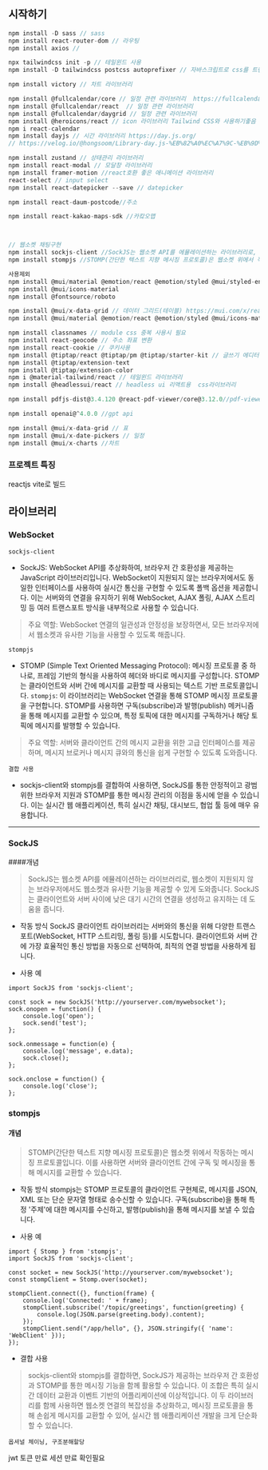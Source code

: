 ## 시작하기
```javascript
npm install -D sass // sass
npm install react-router-dom // 라우팅
npm install axios // 

npx tailwindcss init -p // 테일윈드 사용
npm install -D tailwindcss postcss autoprefixer // 자바스크립트로 css를 트랜스포밍해주는 툴

npm install victory // 차트 라이브러리

npm install @fullcalendar/core // 일정 관련 라이브러리  https://fullcalendar.io/docs/react
npm install @fullcalendar/react  // 일정 관련 라이브러리
npm install @fullcalendar/daygrid // 일정 관련 라이브러리
npm install @heroicons/react // icon 라이브러리 Tailwind CSS와 사용하기좋음
npm i react-calendar
npm install dayjs // 시간 라이브러리 https://day.js.org/ 
// https://velog.io/@hongsoom/Library-day.js-%EB%82%A0%EC%A7%9C-%EB%9D%BC%EC%9D%B4%EB%B8%8C%EB%9F%AC%EB%A6%AC

npm install zustand // 상태관리 라이브러리
npm install react-modal // 모달창 라이브러리
npm install framer-motion //react호환 좋은 애니메이션 라이브러리
react-select // input select
npm install react-datepicker --save // datepicker

npm install react-daum-postcode//주소 

npm install react-kakao-maps-sdk //카캌오맵



// 웹소켓 채팅구현
npm install sockjs-client //SockJS는 웹소켓 API를 에뮬레이션하는 라이브러리로, 웹소켓이 지원되지 않는 브라우저에서도 웹소켓과 유사한 기능을 제공할 수 있게 도와줌
npm install stompjs //STOMP(간단한 텍스트 지향 메시징 프로토콜)은 웹소켓 위에서 작동하는 메시징 프로토콜

```
```javascript
사용제외
npm install @mui/material @emotion/react @emotion/styled @mui/styled-engine // ui 라이브러리
npm install @mui/icons-material
npm install @fontsource/roboto

npm install @mui/x-data-grid // 데이터 그리드(테이블) https://mui.com/x/react-data-grid/getting-started/#installation 
npm install @mui/material @emotion/react @emotion/styled @mui/icons-material // 

npm install classnames // module css 중복 사용시 필요
npm install react-geocode // 주소 좌표 변환
npm install react-cookie // 쿠키사용
npm install @tiptap/react @tiptap/pm @tiptap/starter-kit // 글쓰기 에디터
npm install @tiptap/extension-text
npm install @tiptap/extension-color
npm i @material-tailwind/react // 테일윈드 라이브러리
npm install @headlessui/react // headless ui 리액트용  css라이브러리

npm install pdfjs-dist@3.4.120 @react-pdf-viewer/core@3.12.0//pdf-viewer

npm install openai@^4.0.0 //gpt api

npm install @mui/x-data-grid // 표
npm install @mui/x-date-pickers // 일정
npm install @mui/x-charts //차트
```
### 프로젝트 특징
reactjs vite로 빌드 


##  라이브러리
###  WebSocket
`sockjs-client`
- SockJS: WebSocket API를 추상화하여, 브라우저 간 호환성을 제공하는 JavaScript 라이브러리입니다. WebSocket이 지원되지 않는 브라우저에서도 동일한 인터페이스를 사용하여 실시간 통신을 구현할 수 있도록 폴백 옵션을 제공합니다. 이는 서버와의 연결을 유지하기 위해 WebSocket, AJAX 폴링, AJAX 스트리밍 등 여러 트랜스포트 방식을 내부적으로 사용할 수 있습니다.
>주요 역할: WebSocket 연결의 일관성과 안정성을 보장하면서, 모든 브라우저에서 웹소켓과 유사한 기능을 사용할 수 있도록 해줍니다.

`stompjs`
- STOMP (Simple Text Oriented Messaging Protocol): 메시징 프로토콜 중 하나로, 프레임 기반의 형식을 사용하여 헤더와 바디로 메시지를 구성합니다. STOMP는 클라이언트와 서버 간에 메시지를 교환할 때 사용되는 텍스트 기반 프로토콜입니다.
`stompjs`: 이 라이브러리는 WebSocket 연결을 통해 STOMP 메시징 프로토콜을 구현합니다. STOMP를 사용하면 구독(subscribe)과 발행(publish) 메커니즘을 통해 메시지를 교환할 수 있으며, 특정 토픽에 대한 메시지를 구독하거나 해당 토픽에 메시지를 발행할 수 있습니다.
>주요 역할: 서버와 클라이언트 간의 메시지 교환을 위한 고급 인터페이스를 제공하며, 메시지 브로커나 메시지 큐와의 통신을 쉽게 구현할 수 있도록 도와줍니다.

`결합 사용`
- sockjs-client와 stompjs를 결합하여 사용하면, SockJS를 통한 안정적이고 광범위한 브라우저 지원과 STOMP를 통한 메시징 관리의 이점을 동시에 얻을 수 있습니다. 이는 실시간 웹 애플리케이션, 특히 실시간 채팅, 대시보드, 협업 툴 등에 매우 유용합니다.

---


### SockJS
####개념
>SockJS는 웹소켓 API를 에뮬레이션하는 라이브러리로, 웹소켓이 지원되지 않는 브라우저에서도 웹소켓과 유사한 기능을 제공할 수 있게 도와줍니다. SockJS는 클라이언트와 서버 사이에 낮은 대기 시간의 연결을 생성하고 유지하는 데 도움을 줍니다.

- 작동 방식
SockJS 클라이언트 라이브러리는 서버와의 통신을 위해 다양한 트랜스포트(WebSocket, HTTP 스트리밍, 폴링 등)를 시도합니다. 클라이언트와 서버 간에 가장 효율적인 통신 방법을 자동으로 선택하여, 최적의 연결 방법을 사용하게 됩니다.

- 사용 예
```
import SockJS from 'sockjs-client';

const sock = new SockJS('http://yourserver.com/mywebsocket');
sock.onopen = function() {
    console.log('open');
    sock.send('test');
};

sock.onmessage = function(e) {
    console.log('message', e.data);
    sock.close();
};

sock.onclose = function() {
    console.log('close');
};
```

### stompjs
#### 개념
>STOMP(간단한 텍스트 지향 메시징 프로토콜)은 웹소켓 위에서 작동하는 메시징 프로토콜입니다. 이를 사용하면 서버와 클라이언트 간에 구독 및 메시징을 통해 메시지를 교환할 수 있습니다.

- 작동 방식
stompjs는 STOMP 프로토콜의 클라이언트 구현체로, 메시지를 JSON, XML 또는 단순 문자열 형태로 송수신할 수 있습니다. 구독(subscribe)을 통해 특정 '주제'에 대한 메시지를 수신하고, 발행(publish)을 통해 메시지를 보낼 수 있습니다.

- 사용 예
```
import { Stomp } from 'stompjs';
import SockJS from 'sockjs-client';

const socket = new SockJS('http://yourserver.com/mywebsocket');
const stompClient = Stomp.over(socket);

stompClient.connect({}, function(frame) {
    console.log('Connected: ' + frame);
    stompClient.subscribe('/topic/greetings', function(greeting) {
        console.log(JSON.parse(greeting.body).content);
    });
    stompClient.send("/app/hello", {}, JSON.stringify({ 'name': 'WebClient' }));
});
```
- 결합 사용
>sockjs-client와 stompjs를 결합하면, SockJS가 제공하는 브라우저 간 호환성과 STOMP를 통한 메시징 기능을 함께 활용할 수 있습니다. 이 조합은 특히 실시간 데이터 교환과 이벤트 기반의 어플리케이션에 이상적입니다. 이 두 라이브러리를 함께 사용하면 웹소켓 연결의 복잡성을 추상화하고, 메시징 프로토콜을 통해 손쉽게 메시지를 교환할 수 있어, 실시간 웹 애플리케이션 개발을 크게 단순화할 수 있습니다.



`옵셔널 체이닝, 구조분해할당`

jwt 토큰 만료 세션 만료 확인필요
